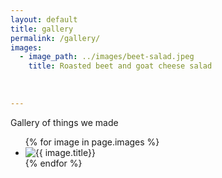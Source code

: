 ```yaml
---
layout: default
title: gallery
permalink: /gallery/
images:
  - image_path: ../images/beet-salad.jpeg
    title: Roasted beet and goat cheese salad
    
    
    
---
```


<p>Gallery of things we made</p>


<ul class="photo-gallery">
  {% for image in page.images %}
    <li><img src="{{ image.image_path }}" alt="{{ image.title}}" title="{{ image.title}}"/></li>
  {% endfor %}
</ul>

